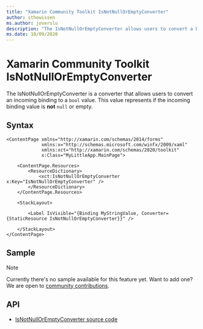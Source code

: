 ```yaml
---
title: "Xamarin Community Toolkit IsNotNullOrEmptyConverter"
author: sthewissen
ms.author: joverslu
description: "The IsNotNullOrEmptyConverter allows users to convert a binding value to a boolean indicating whether or not the binding value is null or empty."
ms.date: 10/09/2020
---
```


# Xamarin Community Toolkit IsNotNullOrEmptyConverter

The IsNotNullOrEmptyConverter is a converter that allows users to convert an incoming binding to a `bool` value. This value represents if the incoming binding value is **not** `null` or empty.

## Syntax

```xaml
<ContentPage xmlns="http://xamarin.com/schemas/2014/forms"
             xmlns:x="http://schemas.microsoft.com/winfx/2009/xaml"
             xmlns:xct="http://xamarin.com/schemas/2020/toolkit"
             x:Class="MyLittleApp.MainPage">

    <ContentPage.Resources>
        <ResourceDictionary>
            <xct:IsNotNullOrEmptyConverter x:Key="IsNotNullOrEmptyConverter" />
        </ResourceDictionary>
    </ContentPage.Resources>

    <StackLayout>

        <Label IsVisible="{Binding MyStringValue, Converter={StaticResource IsNotNullOrEmptyConverter}}" />

    </StackLayout>
</ContentPage>
```

## Sample

> [!NOTE]
> Currently there's no sample available for this feature yet. Want to add one? We are open to [community contributions](https://github.com/xamarin/XamarinCommunityToolkit).

<!-- [IsNotNullOrEmptyConverter sample page Source](https://github.com/xamarin/XamarinCommunityToolkit)

You can see this in action in the [Xamarin Community Toolkit Sample App](https://github.com/xamarin/XamarinCommunityToolkit). -->

## API

* [IsNotNullOrEmptyConverter source code](https://github.com/xamarin/XamarinCommunityToolkit/blob/main/src/CommunityToolkit/Xamarin.CommunityToolkit/Converters/IsNotNullOrEmptyConverter.shared.cs)
